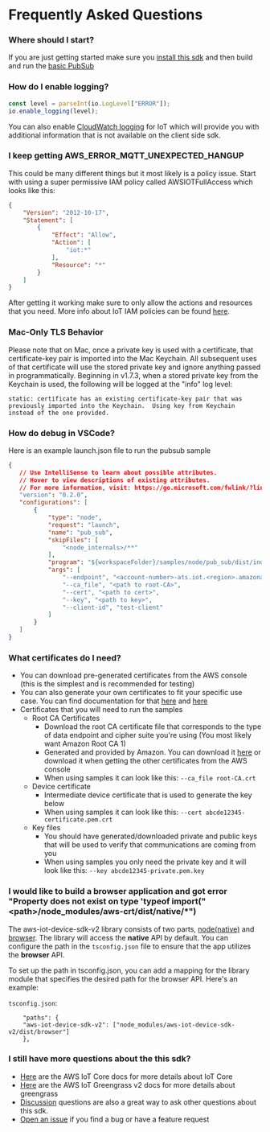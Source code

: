# Frequently Asked Questions

### Where should I start?

If you are just getting started make sure you [install this sdk](https://github.com/aws/aws-iot-device-sdk-js-v2#installation) and then build and run the [basic PubSub](https://github.com/aws/aws-iot-device-sdk-js-v2/tree/main/samples#pubsub)

### How do I enable logging?

``` js
const level = parseInt(io.LogLevel["ERROR"]);
io.enable_logging(level);
```
You can also enable [CloudWatch logging](https://docs.aws.amazon.com/iot/latest/developerguide/cloud-watch-logs.html) for IoT which will provide you with additional information that is not available on the client side sdk.

### I keep getting AWS_ERROR_MQTT_UNEXPECTED_HANGUP

This could be many different things but it most likely is a policy issue. Start with using a super permissive IAM policy called AWSIOTFullAccess which looks like this:

``` json
{
    "Version": "2012-10-17",
    "Statement": [
        {
            "Effect": "Allow",
            "Action": [
                "iot:*"
            ],
            "Resource": "*"
        }
    ]
}
```

After getting it working make sure to only allow the actions and resources that you need. More info about IoT IAM policies can be found [here](https://docs.aws.amazon.com/iot/latest/developerguide/security_iam_service-with-iam.html).

### Mac-Only TLS Behavior

Please note that on Mac, once a private key is used with a certificate, that certificate-key pair is imported into the Mac Keychain.  All subsequent uses of that certificate will use the stored private key and ignore anything passed in programmatically.  Beginning in v1.7.3, when a stored private key from the Keychain is used, the following will be logged at the "info" log level:

```
static: certificate has an existing certificate-key pair that was previously imported into the Keychain.  Using key from Keychain instead of the one provided.
```

### How do debug in VSCode?

Here is an example launch.json file to run the pubsub sample
 ``` json
 {
    // Use IntelliSense to learn about possible attributes.
    // Hover to view descriptions of existing attributes.
    // For more information, visit: https://go.microsoft.com/fwlink/?linkid=830387
    "version": "0.2.0",
    "configurations": [
        {
            "type": "node",
            "request": "launch",
            "name": "pub_sub",
            "skipFiles": [
                "<node_internals>/**"
            ],
            "program": "${workspaceFolder}/samples/node/pub_sub/dist/index.js",
            "args": [
                "--endpoint", "<account-number>-ats.iot.<region>.amazonaws.com",
                "--ca_file", "<path to root-CA>",
                "--cert", "<path to cert>",
                "--key", "<path to key>",
                "--client-id", "test-client"
            ]
        }
    ]
}
```

### What certificates do I need?

* You can download pre-generated certificates from the AWS console (this is the simplest and is recommended for testing)
* You can also generate your own certificates to fit your specific use case. You can find documentation for that [here](https://docs.aws.amazon.com/iot/latest/developerguide/x509-client-certs.html) and [here](https://iot-device-management.workshop.aws/en/provisioning-options.html)
* Certificates that you will need to run the samples
    * Root CA Certificates
        * Download the root CA certificate file that corresponds to the type of data endpoint and cipher suite you're using (You most likely want Amazon Root CA 1)
        * Generated and provided by Amazon. You can download it [here](https://www.amazontrust.com/repository/) or download it when getting the other certificates from the AWS console
        * When using samples it can look like this: `--ca_file root-CA.crt`
    * Device certificate
        * Intermediate device certificate that is used to generate the key below
        * When using samples it can look like this: `--cert abcde12345-certificate.pem.crt`
    * Key files
        * You should have generated/downloaded private and public keys that will be used to verify that communications are coming from you
        * When using samples you only need the private key and it will look like this: `--key abcde12345-private.pem.key`


### I would like to build a browser application and got error "Property does not exist on type 'typeof import("\<path\>/node_modules/aws-crt/dist/**native**/*")

The aws-iot-device-sdk-v2 library consists of two parts, [node(native)](https://aws.github.io/aws-iot-device-sdk-js-v2/node/index.html) and [browser](https://aws.github.io/aws-iot-device-sdk-js-v2/browser/index.html). The library will access the **native** API by default. You can configure the path in the `tsconfig.json` file to ensure that the app utilizes the **browser** API.

To set up the path in tsconfig.json, you can add a mapping for the library module that specifies the desired path for the browser API. Here's an example:

`tsconfig.json`:
```
    "paths": {
    "aws-iot-device-sdk-v2": ["node_modules/aws-iot-device-sdk-v2/dist/browser"]
    },
```


### I still have more questions about the this sdk?

* [Here](https://docs.aws.amazon.com/iot/latest/developerguide/what-is-aws-iot.html) are the AWS IoT Core docs for more details about IoT Core
* [Here](https://docs.aws.amazon.com/greengrass/v2/developerguide/what-is-iot-greengrass.html) are the AWS IoT Greengrass v2 docs for more details about greengrass
* [Discussion](https://github.com/aws/aws-iot-device-sdk-js-v2/discussions) questions are also a great way to ask other questions about this sdk.
* [Open an issue](https://github.com/aws/aws-iot-device-sdk-js-v2/issues) if you find a bug or have a feature request
